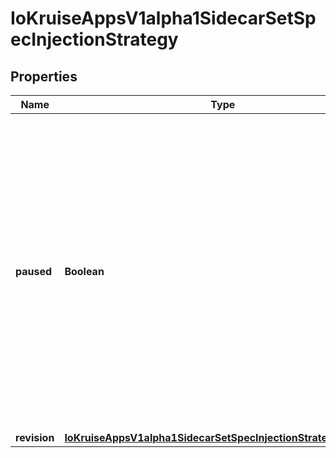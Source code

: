 
# IoKruiseAppsV1alpha1SidecarSetSpecInjectionStrategy

## Properties
Name | Type | Description | Notes
------------ | ------------- | ------------- | -------------
**paused** | **Boolean** | Paused indicates that SidecarSet will suspend injection into Pods If Paused is true, the sidecarSet will not be injected to newly created Pods, but the injected sidecar container remains updating and running. default is false |  [optional]
**revision** | [**IoKruiseAppsV1alpha1SidecarSetSpecInjectionStrategyRevision**](IoKruiseAppsV1alpha1SidecarSetSpecInjectionStrategyRevision.md) |  |  [optional]



